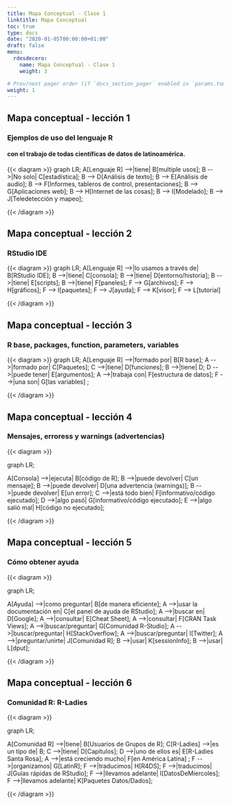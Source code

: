 ```yaml
---
title: Mapa Conceptual - Clase 1
linktitle: Mapa Conceptual
toc: true
type: docs
date: "2020-01-05T00:00:00+01:00"
draft: false
menu:
  rdesdecero:
    name: Mapa Conceptual - Clase 1
    weight: 3

# Prev/next pager order (if `docs_section_pager` enabled in `params.toml`)
weight: 1
---
```



## Mapa conceptual - lección 1
### Ejemplos de uso del lenguaje R 
#### con el trabajo de todas científicas de datos de latinoamérica. 

{{< diagram >}}
graph LR;
A[Lenguaje R] -->|tiene| B[multiple usos];
B -->|No solo| C[estadística];
B --> D[Análisis de texto];
B --> E[Análisis de audio];
B --> F[Informes, tableros de control, presentaciones];
B --> G[Aplicaciones web];
B --> H[Internet de las cosas];
B --> I[Modelado];
B --> J[Teledetección y mapeo];

{{< /diagram >}}

## Mapa conceptual - lección 2
### RStudio IDE

{{< diagram >}}
graph LR;
A[Lenguaje R] -->|lo usamos a través de| B[RStudio IDE];
B -->|tiene| C[consola];
B -->|tiene| D[entorno/historia];
B -->|tiene| E[scripts];
B -->|tiene| F[paneles];
F --> G[archivos];
F --> H[gráficos];
F --> I[paquetes];
F --> J[ayuda];
F --> K[visor];
F --> L[tutorial]

{{< /diagram >}}

## Mapa conceptual - lección 3
### R base, packages, function, parameters, variables

{{< diagram >}}
graph LR;
A[Lenguaje R] -->|formado por| B[R base];
A -->|formado por| C[Paquetes];
C -->|tiene| D[funciones];
B -->|tiene| D;
D -->|puede tener| E[argumentos];
A -->|trabaja con| F[estructura de datos];
F -->|una son| G[las variables] ;

{{< /diagram >}}


## Mapa conceptual - lección 4
### Mensajes, erroress y warnings (advertencias)

{{< diagram >}}

graph LR;

A[Consola] -->|ejecuta| B[código de R];
B -->|puede devolver| C[un mensaje];
B -->|puede devolver| D[una advertencia (warnings)];
B -->|puede devolver| E[un error];
C -->|está todo bien| F[informativo/código ejecutado];
D -->|algo pasó| G[informativo/código ejecutado];
E -->|algo salió mal| H[código no ejecutado];

{{< /diagram >}}


## Mapa conceptual - lección 5
### Cómo obtener ayuda

{{< diagram >}}

graph LR;

A[Ayuda] -->|como preguntar| B[de manera eficiente];
A -->|usar la documentación en| C[el panel de ayuda de RStudio];
A -->|buscar en| D[Google];
A -->|consultar| E[Cheat Sheet];
A -->|consultar| F[CRAN Task Views];
A -->|buscar/preguntar| G[Comunidad R-Studio];
A -->|buscar/preguntar| H[StackOverflow];
A -->|buscar/preguntar| I[Twitter];
A -->|preguntar/unirte| J[Comunidad R];
B -->|usar| K[sessionInfo];
B -->|usar| L[dput];

{{< /diagram >}}

## Mapa conceptual - lección 6
### Comunidad R: R-Ladies

{{< diagram >}}

graph LR;

A[Comunidad R] -->|tiene| B[Usuarios de Grupos de R];
C[R-Ladies] -->|es un tipo de| B;
C -->|tiene| D[Capítulos];
D -->|uno de ellos es| E[R-Ladies Santa Rosa];
A -->|está creciendo mucho| F[en América Latina] ;
F -->|organizamos| G[LatinR];
F -->|traducimos| H[R4DS];
F -->|traducimos| J[Guías rápidas de RStudio];
F -->|llevamos adelante| I[DatosDeMiercoles];
F -->|llevamos adelante| K[Paquetes Datos/Dados];

{{< /diagram >}}

